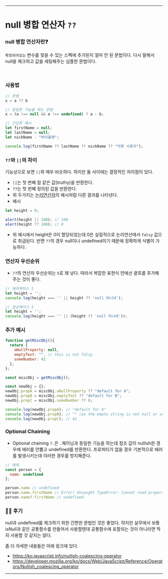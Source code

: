 --------------
# null 병합 연산자 `??`

### null 병합 연산자란❓

`확정되어있는` 변수를 찾을 수 있는 스펙에 추가된지 얼마 안 된 문법이다.
다시 말해서 null을 체크하고 값을 세팅해주는 심플한 문법이다.

<br/>

### 사용법

```js
// 문법
x = a ?? b

// 동일한 기능을 하는 문법
x = (a !== null && a !== undefined) ? a : b;

// 간단한 예시
let firstName = null;
let lastName = null;
let nickName - "바이올렛";

console.log(firstName ?? lastName ?? nickName ?? "익명 사용자");
```

### `??`와 `||`의 차이

기능상으로 보면 `||`와 매우 비슷하다. 하지만 둘 사이에는 결정적인 차이점이 있다.
- `||`는 첫 번째 참 같은 값(truthy)을 반환한다.
- `??`는 첫 번째 정의된 값을 반환한다.
- 위 두가지는 [논리연산자](https://ko.javascript.info/logical-operators)의 예시처럼 다른 결과를 나타낸다.
- 예시
```js
let height = 0;

alert(height || 100); // 100
alert(height ?? 100); // 0
```
- 위 예시에서 height은 0이 할당되었는데 0은 실질적으로 논리연산에서 `falsy` 값으로 취급된다. 반면 `??`의 경우 null이나 undefined이기 때문에 정확하게 식별이 가능하다.


### 연산자 우선순위

- `??`의 연산자 우선순위는 `5`로 꽤 낮다. 따라서 복잡한 표현식 안에선 괄호를 추가해주는 것이 좋다.
```js
// 에러케이스 1
let height = '';
console.log(height === '' || height ?? 'null 아니네');

// 정상케이스 1
let height = '';
console.log(height === '' || (height ?? 'null 아니네'));
```

### 추가 예시
```js
function getMiscObj(){
  return {
    aNullProperty: null,
    emptyText: "", // this is not falsy
    someNumber: 42
  };
};

const miscObj = getMiscObj();

const newObj = {};
newObj.propA = miscObj.aNullProperty ?? "default for A";
newObj.propB = miscObj.emptyText ?? "default for B";
newObj.propC = miscObj.someNumber ?? 0;

console.log(newObj.propA); // "default for A"
console.log(newObj.propB); // "" (as the empty string is not null or undefined)
console.log(newObj.propC); // 42
```

### Optional Chaining
- Optional chaining `?.`은 `.`체이닝과 동일한 기능을 하는데 참조 값이 nullish한 경우에 에러를 안뿜고 undefined를 반환한다. 프로퍼티가 없을 경우 기본적으로 에러를 발생시키는데 이러한 경우를 방지해준다.
```js
// 예제
const person = {
  name: undefined
};

person.name // undefined
person.name.firstName // Error! Uncaught TypeError: Cannot read property 'firstName' of undefined
person.name?.firstName // undefined
```

### 👨‍🎓 후기
null과 undefined를 체크하기 위한 간편한 문법인 것은 좋았다.
하지만 실무에서 보통 isNull과 같은 공통함수를 만들어서 사용할텐데 공통함수에 포함되는 것이 아니라면 딱히 사용할 것 같지는 않다.

좀 더 자세한 내용들은 아래 링크에 있다.
- https://ko.javascript.info/nullish-coalescing-operator
- https://developer.mozilla.org/ko/docs/Web/JavaScript/Reference/Operators/Nullish_coalescing_operator
--------------
